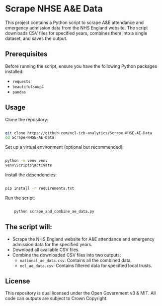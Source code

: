 # Scrape NHSE A&E Data

This project contains a Python script to scrape A&E attendance and emergency admission data from the NHS England website. The script downloads CSV files for specified years, combines them into a single dataset, and saves the output.

## Prerequisites

Before running the script, ensure you have the following Python packages installed:

- `requests`
- `beautifulsoup4`
- `pandas`

## Usage

Clone the repository:

```sh

git clone https://github.com/ncl-icb-analytics/Scrape-NHSE-AE-Data
cd Scrape-NHSE-AE-Data
```

Set up a virtual environment (optional but recommended):

```sh

python -m venv venv
venv\Scripts\activate
```

Install the dependencies:

```sh

pip install -r requirements.txt
```

Run the script:

```sh

    python scrape_and_combine_ae_data.py
```

## The script will:

- Scrape the NHS England website for A&E attendance and emergency admission data for the specified years.
- Download all available CSV files.
- Combine the downloaded CSV files into two outputs:
  - `national_ae_data.csv`: Contains all the combined data.
  - `ncl_ae_data.csv`: Contains filtered data for specified local trusts.

## License

This repository is dual licensed under the Open Government v3 & MIT. All code can outputs are subject to Crown Copyright.
